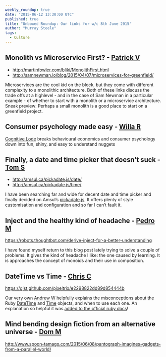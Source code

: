 ```yaml
---
weekly_roundup: true
date: "2015-06-12 13:30:00 UTC"
published: true
title: "Unboxed Roundup: Our links for w/c 8th June 2015"
author: "Murray Steele"
tags:
  - Culture
---
```


## Monolith vs Microservice First? - [Patrick V](/people#patrick-vine)

* http://martinfowler.com/bliki/MonolithFirst.html
* http://samnewman.io/blog/2015/04/07/microservices-for-greenfield/

Microservices are the cool kid on the block, but they come with different complexity to a monolithic architecture. Both of these links discuss the trade offs at a highlevel - and in the case of Sam Newman in a particular example - of whether to start with a monolith or a microservice architecture.  Sneak preview: Perhaps a small monolith is a good place to start on a greenfield project.

## Consumer psychology made easy - [Willa R](/people#willa-roos)

[Cognitive Lode](http://coglode.com/) breaks behavioural economics and consumer psychology down into fun, shiny, and easy to understand nuggets

## Finally, a date and time picker that doesn't suck - [Tom S](/people#tom-sabin)

* http://amsul.ca/pickadate.js/date/
* http://amsul.ca/pickadate.js/time/

I have been searching far and wide for decent date and time picker and finally decided on Amsul’s [pickadate.js](https://github.com/amsul/pickadate.js). It offers plenty of style customisation and configuration and so far I can’t fault it.

## Inject and the healthy kind of headache - [Pedro M](/people/pedro-moreirea)

https://robots.thoughtbot.com/derive-inject-for-a-better-understanding

I have found myself return to this blog post lately trying to solve a couple of problems. It gives the kind of headache I like: the one caused by learning. It is approaches the concept of monoids and their use in composition.

## DateTime vs Time - [Chris C](/people#chris-carter)

https://gist.github.com/pixeltrix/e2298822dd89d854444b

Our very own [Andrew W](/people#andrew-white) helpfully explains the misconceptions about the Ruby [DateTime](http://ruby-doc.org/stdlib/libdoc/date/rdoc/DateTime.html) and [Time](http://ruby-doc.org/core/Time.html) objects, and when to use each one.  An explanation so helpful it was [added to the official ruby docs](https://github.com/ruby/ruby/commit/4545875)!

## Mind bending design fiction from an alternative universe - [Dom M](/people/dominic-mason)

http://www.spoon-tamago.com/2015/06/08/pantograph-imagines-gadgets-from-a-parallel-world/
